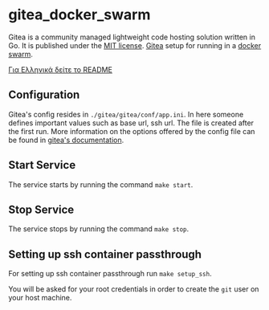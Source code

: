 # gitea_docker_swarm

Gitea is a community managed lightweight code hosting solution written in Go.
It is published under the [MIT license](https://choosealicense.com/licenses/mit/).
[Gitea](https://gitea.io/en-us/) setup for running in a [docker swarm](https://docs.docker.com/engine/swarm/).

[Για Ελληνικά δείτε το README](README.md)

## Configuration

Gitea's config resides in
`./gitea/gitea/conf/app.ini`.
In here someone defines important values such as
base url, ssh url.
The file is created after the first run.
More information on the options offered by the config file 
can be found in [gitea's documentation](https://docs.gitea.io/en-us/config-cheat-sheet/).

## Start Service

The service starts by running the command `make start`.

## Stop Service

The service stops by running the command `make stop`.

## Setting up ssh container passthrough

For setting up ssh container passthrough run `make setup_ssh`.

You will be asked for your root credentials in order to create
the `git` user on your host machine.
